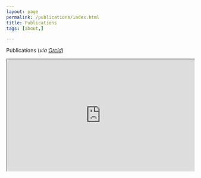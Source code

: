 ```yaml
---
layout: page
permalink: /publications/index.html
title: Publications
tags: [about,]

---
```


Publications (_via [Orcid](http://orcid.org/0000-0003-3362-7806.html)_)

<iframe src="http://orcid.org/0000-0003-3362-7806" width="100%" height="300px"></iframe>

<script>$("#testLoad").load("http://orcid.org/0000-0003-3362-7806");</script>
<div id="testLoad"></div>
